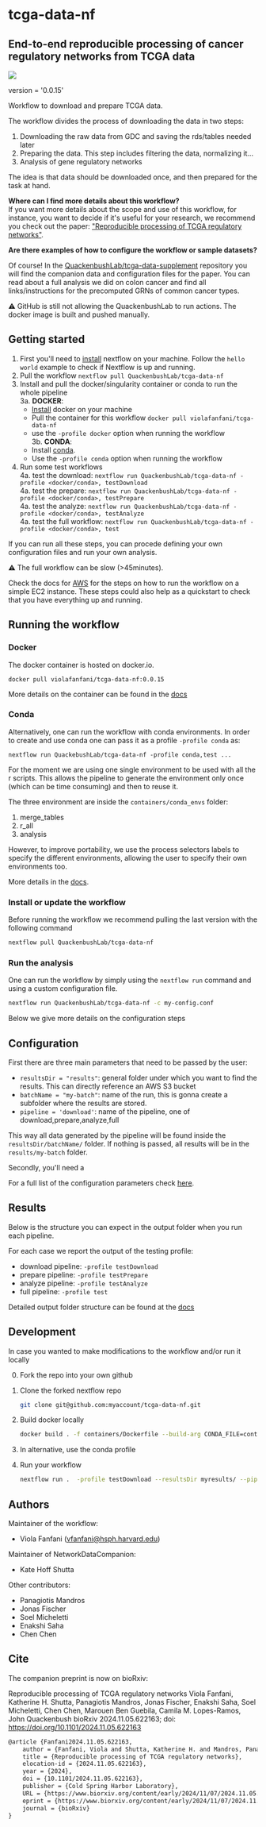 # tcga-data-nf
## End-to-end reproducible processing of cancer regulatory networks from TCGA data

![](https://github.com/QuackenbushLab/tcga-data-nf/workflows/build/badge.svg)

version = '0.0.15'

Workflow to download and prepare TCGA data.

The workflow divides the process of downloading the data in two steps:
1. Downloading the raw data from GDC and saving the rds/tables needed later
2. Preparing the data. This step includes filtering the data, normalizing it... 
3. Analysis of gene regulatory networks

The idea is that data should be downloaded once, and then prepared for the task at hand.

**Where can I find more details about this workflow?**  
If you want more details about the scope and use of this workflow, for instance, you want to decide if it's useful for your research, we
recommend you check out the paper: ["Reproducible processing of TCGA regulatory
networks"](https://www.biorxiv.org/content/early/2024/11/07/2024.11.05.622163).

**Are there examples of how to configure the workflow or sample datasets?**  

Of course! In the [QuackenbushLab/tcga-data-supplement](https://github.com/QuackenbushLab/tcga-data-supplement)
repository you will find the companion data and configuration files for the paper. You can read about a full analysis we
did on colon cancer and find all links/instructions for the precomputed GRNs of common cancer types.

:warning: GitHub is still not allowing the QuackenbushLab to run actions. The docker image is built and pushed 
manually.



## Getting started 

1. First you'll need to [install](https://www.nextflow.io/docs/latest/install.html) nextflow on your machine. Follow the
   `hello world` example to check if Nextflow is up and running.
2. Pull the workflow `nextflow pull QuackenbushLab/tcga-data-nf`
3. Install and pull the docker/singularity container or conda to run the whole pipeline  
  3a. **DOCKER**: 
    - [Install](https://docs.docker.com/engine/install/) docker on your machine
    - Pull the container for this workflow `docker pull violafanfani/tcga-data-nf`
    - use the `-profile docker` option when running the workflow  
  3b. **CONDA**:    
    - Install [conda](https://docs.anaconda.com/miniconda/).
    - Use the `-profile conda` option when running the workflow
4. Run some test workflows  
  4a. test the download: `nextflow run QuackenbushLab/tcga-data-nf -profile <docker/conda>, testDownload `  
  4a. test the prepare: `nextflow run QuackenbushLab/tcga-data-nf -profile <docker/conda>, testPrepare`  
  4a. test the analyze: `nextflow run QuackenbushLab/tcga-data-nf -profile <docker/conda>, testAnalyze`  
  4a. test the full workflow: `nextflow run QuackenbushLab/tcga-data-nf -profile <docker/conda>, test `  

If you can run all these steps, you can procede defining your own configuration files and run your own analysis. 

:warning: The full workflow can be slow (>45minutes).  

Check the docs for [AWS](docs.md#AWS) for the steps on how to run the workflow on a simple EC2 instance.
These steps could also help as a quickstart to check that you have everything up and running.

## Running the workflow

### Docker

The docker container is hosted on docker.io. 

```
docker pull violafanfani/tcga-data-nf:0.0.15
```

More details on the container can be found in the [docs](docs.md#Docker)

### Conda

Alternatively, one can run the workflow with conda environments. 
In order to create and use conda one can pass it as a profile `-profile conda`
as:

```
nextflow run QuackebushLab/tcga-data-nf -profile conda,test ...
```

For the moment we are using one single environment to be used with all the r
scripts. This allows the pipeline to generate the environment only once (which can 
be time consuming) and then to reuse it.

The three environment are inside the `containers/conda_envs` folder: 
1. merge_tables
2. r_all
3. analysis

However, to improve portability, we use the process selectors labels to specify the different environments, allowing the user to specify their own environments too. 

More details in the [docs](docs.md#conda).


### Install or update the workflow

Before running the workflow we recommend pulling the last version with the following command

```bash
nextflow pull QuackenbushLab/tcga-data-nf
```

### Run the analysis

One can run the workflow by simply using the `nextflow run` command and using a custom configuration file.

```bash
nextflow run QuackenbushLab/tcga-data-nf -c my-config.conf
```

Below we give more details on the configuration steps

## Configuration

First there are three main parameters that need to be passed by the user:
- `resultsDir = "results"`: general folder under which you want to find the results. This can directly reference an AWS S3 bucket
- `batchName = "my-batch"`: name of the run, this is gonna create a subfolder where the results are stored.
- `pipeline = 'download'`: name of the pipeline, one of download,prepare,analyze,full

This way all data generated by the pipeline will be found inside the `resultsDir/batchName/` folder.
If nothing is passed, all results will be in the `results/my-batch` folder.

Secondly, you'll need a 


For a full list of the configuration parameters check [here](docs.md##configurations).




## Results

Below is the structure you can expect in the output folder when you run each pipeline. 

For each case we report the output of the testing profile:
- download pipeline: `-profile testDownload`
- prepare pipeline: `-profile testPrepare`
- analyze pipeline: `-profile testAnalyze`
- full pipeline: `-profile test`

Detailed output folder structure can be found at the [docs](docs.md##result-folders)

## Development

In case you wanted to make modifications to the workflow and/or run it locally

0. Fork the repo into your own github
  
1. Clone the forked nextflow repo 
   ```bash
   git clone git@github.com:myaccount/tcga-data-nf.git
   ```
2. Build docker locally 
    ```bash
    docker build . -f containers/Dockerfile --build-arg CONDA_FILE=containers/env.base.python.yml --no-cache -t my-tcga-data-nf:latest
    ```
3. In alternative, use the conda profile
4. Run your workflow
    ```bash
    nextflow run .  -profile testDownload --resultsDir myresults/ --pipeline download -with-docker my-tcga-data-nf:latest
    ```

## Authors

Maintainer of the workflow:
- Viola Fanfani (vfanfani@hsph.harvard.edu)

Maintainer of NetworkDataCompanion:
- Kate Hoff Shutta

Other contributors:
- Panagiotis Mandros
- Jonas Fischer
- Soel Micheletti
- Enakshi Saha
- Chen Chen

## Cite

The companion preprint is now on bioRxiv:

Reproducible processing of TCGA regulatory networks
Viola Fanfani, Katherine H. Shutta, Panagiotis Mandros, Jonas Fischer, Enakshi Saha, Soel Micheletti, Chen Chen, Marouen Ben Guebila, Camila M. Lopes-Ramos, John Quackenbush
bioRxiv 2024.11.05.622163; doi: https://doi.org/10.1101/2024.11.05.622163

```latex
@article {Fanfani2024.11.05.622163,
	author = {Fanfani, Viola and Shutta, Katherine H. and Mandros, Panagiotis and Fischer, Jonas and Saha, Enakshi and Micheletti, Soel and Chen, Chen and Ben Guebila, Marouen and Lopes-Ramos, Camila M. and Quackenbush, John},
	title = {Reproducible processing of TCGA regulatory networks},
	elocation-id = {2024.11.05.622163},
	year = {2024},
	doi = {10.1101/2024.11.05.622163},
	publisher = {Cold Spring Harbor Laboratory},
	URL = {https://www.biorxiv.org/content/early/2024/11/07/2024.11.05.622163},
	eprint = {https://www.biorxiv.org/content/early/2024/11/07/2024.11.05.622163.full.pdf},
	journal = {bioRxiv}
}
```